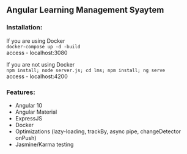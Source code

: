 ## Angular Learning Management Syaytem

### Installation:
If you are using Docker  
```docker-compose up -d -build```  
access - localhost:3080  

If you are not using Docker  
```npm install; node server.js; cd lms; npm install; ng serve```  
access - localhost:4200  

### Features:

- Angular 10
- Angular Material
- ExpressJS
- Docker
- Optimizations (lazy-loading, trackBy, async pipe, changeDetector onPush)
- Jasmine/Karma testing
